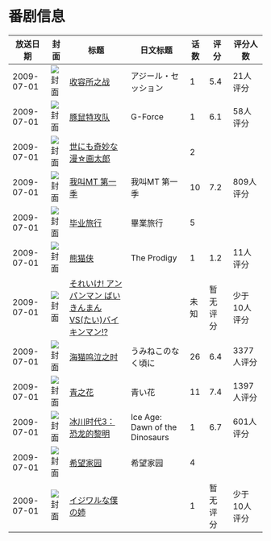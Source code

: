 # 番剧信息

|放送日期|封面|标题|日文标题|话数|评分|评分人数|
|---|---|---|---|---|---|---|
|2009-07-01|![封面](https://lain.bgm.tv/pic/cover/c/e3/84/86861_00F8C.jpg)|[收容所之战](https://bangumi.tv/subject/86861)|アジール・セッション|1|5.4|21人评分|
|2009-07-01|![封面](https://lain.bgm.tv/pic/cover/c/ac/80/126022_23u2W.jpg)|[豚鼠特攻队](https://bangumi.tv/subject/126022)|G-Force|1|6.1|58人评分|
|2009-07-01|![封面](https://lain.bgm.tv/pic/cover/c/98/01/190514_0oobf.jpg)|[世にも奇妙な漫☆画太郎](https://bangumi.tv/subject/190514)||2|||
|2009-07-01|![封面](https://lain.bgm.tv/pic/cover/c/57/c0/1842_oUXhK.jpg)|[我叫MT 第一季](https://bangumi.tv/subject/1842)|我叫MT 第一季|10|7.2|809人评分|
|2009-07-01|![封面](https://lain.bgm.tv/pic/cover/c/5e/63/236129_Ookkg.jpg)|[毕业旅行](https://bangumi.tv/subject/236129)|畢業旅行|5|||
|2009-07-01|![封面](https://lain.bgm.tv/pic/cover/c/67/0c/414479_czfHC.jpg)|[熊猫侠](https://bangumi.tv/subject/414479)|The Prodigy|1|1.2|11人评分|
|2009-07-01|![封面](https://lain.bgm.tv/pic/cover/c/86/27/333899_IBy4i.jpg)|[それいけ! アンパンマン ばいきんまんVS(たい)バイキンマン!?](https://bangumi.tv/subject/333899)||未知|暂无评分|少于10人评分|
|2009-07-01|![封面](https://lain.bgm.tv/pic/cover/c/f5/23/1377_ivd27.jpg)|[海猫鸣泣之时](https://bangumi.tv/subject/1377)|うみねこのなく頃に|26|6.4|3377人评分|
|2009-07-01|![封面](https://lain.bgm.tv/pic/cover/c/26/12/1758_z5HZN.jpg)|[青之花](https://bangumi.tv/subject/1758)|青い花|11|7.4|1397人评分|
|2009-07-01|![封面](https://lain.bgm.tv/pic/cover/c/d1/fe/45812_Hn5TQ.jpg)|[冰川时代3：恐龙的黎明](https://bangumi.tv/subject/45812)|Ice Age: Dawn of the Dinosaurs|1|6.7|601人评分|
|2009-07-01|![封面](https://lain.bgm.tv/pic/cover/c/2a/4c/406271_1tNiJ.jpg)|[希望家园](https://bangumi.tv/subject/406271)|希望家园|4|||
|2009-07-01|![封面](https://bangumi.tv/img/no_icon_subject.png)|[イジワルな僕の姉](https://bangumi.tv/subject/409179)||1|暂无评分|少于10人评分|
